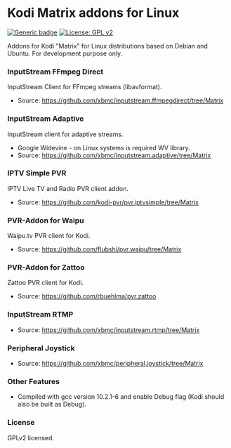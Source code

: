 # Kodi Matrix addons for Linux
[![Generic badge](https://img.shields.io/badge/Platform-Kodi.tv-<COLOR>.svg)](https://kodi.tv/) [![License: GPL v2](https://img.shields.io/badge/License-GPL_v2-blue.svg)](https://www.gnu.org/licenses/old-licenses/gpl-2.0.html)

Addons for Kodi "Matrix" for Linux distributions based on Debian and Ubuntu. For development purpose only.


### InputStream FFmpeg Direct
InputStream Client for FFmpeg streams (libavformat).
- Source: https://github.com/xbmc/inputstream.ffmpegdirect/tree/Matrix

### InputStream Adaptive
InputStream client for adaptive streams.
- Google Widevine - on Linux systems is required WV library.
- Source: https://github.com/xbmc/inputstream.adaptive/tree/Matrix

### IPTV Simple PVR
IPTV Live TV and Radio PVR client addon.
 - Source: https://github.com/kodi-pvr/pvr.iptvsimple/tree/Matrix

### PVR-Addon for Waipu
Waipu.tv PVR client for Kodi.
 - Source: https://github.com/flubshi/pvr.waipu/tree/Matrix

### PVR-Addon for Zattoo
Zattoo PVR client for Kodi.
 - Source: https://github.com/rbuehlma/pvr.zattoo

### InputStream RTMP
- Source: https://github.com/xbmc/inputstream.rtmp/tree/Matrix

### Peripheral Joystick
- Source: https://github.com/xbmc/peripheral.joystick/tree/Matrix

### Other Features
- Compiled with gcc version 10.2.1-6 and enable Debug flag (Kodi should also be built as Debug).

### License
GPLv2 licensed.
